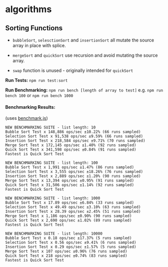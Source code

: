 # algorithms

## Sorting Functions

* `bubbleSort`, `selesctionSort` and `insertionSort` all mutate the source array in place with splice.
* `mergeSort` and `quickSort` use recursion and avoid mutating the source array. 


* `swap` function is unused - originally intended for `quickSort`

**Run Tests:** 
`npm run test:sort`

**Run Benchmarking:** 
`npm run bench [length of array to test]`  e.g. `npm run bench 100` or `npm run bench 1000`


#### Benchmarking Results:
(uses [benchmark.js](https://github.com/bestiejs/benchmark.js))
```
NEW BENCHMARKING SUITE - list length: 10
Bubble Sort Test x 148,886 ops/sec ±10.22% (66 runs sampled)
Selection Sort Test x 91,538 ops/sec ±9.59% (66 runs sampled)
Insertion Sort Test x 218,584 ops/sec ±9.71% (70 runs sampled)
Merge Sort Test x 172,145 ops/sec ±1.40% (92 runs sampled)
Quick Sort Test x 341,598 ops/sec ±0.84% (91 runs sampled)
Fastest is Quick Sort Test
```

```
NEW BENCHMARKING SUITE - list length: 100
Bubble Sort Test x 1,991 ops/sec ±1.47% (86 runs sampled)
Selection Sort Test x 3,555 ops/sec ±18.26% (76 runs sampled)
Insertion Sort Test x 2,889 ops/sec ±1.20% (90 runs sampled)
Merge Sort Test x 13,394 ops/sec ±0.95% (91 runs sampled)
Quick Sort Test x 31,506 ops/sec ±1.14% (92 runs sampled)
Fastest is Quick Sort Test
```

```
NEW BENCHMARKING SUITE - list length: 1000
Bubble Sort Test x 17.89 ops/sec ±6.84% (33 runs sampled)
Selection Sort Test x 49.49 ops/sec ±3.10% (63 runs sampled)
Insertion Sort Test x 28.39 ops/sec ±2.45% (51 runs sampled)
Merge Sort Test x 1,186 ops/sec ±0.90% (90 runs sampled)
Quick Sort Test x 2,690 ops/sec ±1.02% (89 runs sampled)
Fastest is Quick Sort Test
```

```
NEW BENCHMARKING SUITE - list length: 10000
Bubble Sort Test x 0.18 ops/sec ±17.37% (5 runs sampled)
Selection Sort Test x 0.56 ops/sec ±9.41% (6 runs sampled)
Insertion Sort Test x 0.29 ops/sec ±1.57% (5 runs sampled)
Merge Sort Test x 107 ops/sec ±0.96% (76 runs sampled)
Quick Sort Test x 218 ops/sec ±0.74% (83 runs sampled)
Fastest is Quick Sort Test
```
